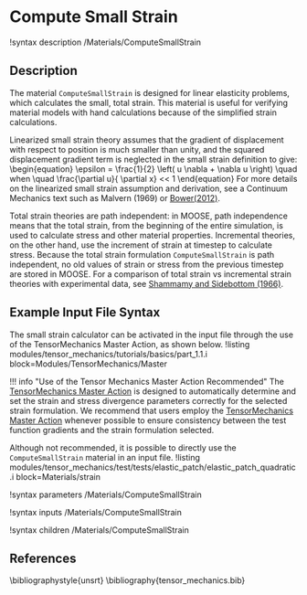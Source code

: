 # Compute Small Strain

!syntax description /Materials/ComputeSmallStrain

## Description

The material `ComputeSmallStrain` is designed for linear elasticity problems, which calculates the small, total strain.
This material is useful for verifying material models with hand calculations because of the simplified strain calculations.

Linearized small strain theory assumes that the gradient of displacement with respect to position is much smaller than unity, and the squared displacement gradient term is neglected in the small strain definition to give:
\begin{equation}
\epsilon = \frac{1}{2} \left( u \nabla + \nabla u \right) \quad when \quad \frac{\partial u}{ \partial x} << 1
\end{equation}
For more details on the linearized small strain assumption and derivation, see a Continuum Mechanics text such as Malvern (1969) or [Bower(2012)](http://solidmechanics.org/Text/Chapter2_1/Chapter2_1.php#Sect2_1_7).

Total strain theories are path independent: in MOOSE, path independence means that the total strain, from the beginning of the entire simulation, is used to calculate stress and other material properties.  Incremental theories, on the other hand, use the increment of strain at timestep to calculate stress.  Because the total strain formulation `ComputeSmallStrain` is path independent, no old values of strain or stress from the previous timestep are stored in MOOSE.  For a comparison of total strain vs incremental strain theories with experimental data, see [Shammamy and Sidebottom (1966)](http://link.springer.com/article/10.1007/BF02326324).

## Example Input File Syntax

The small strain calculator can be activated in the input file through the use of the TensorMechanics Master Action, as shown below.
!listing modules/tensor_mechanics/tutorials/basics/part_1.1.i block=Modules/TensorMechanics/Master

!!! info "Use of the Tensor Mechanics Master Action Recommended"
    The [TensorMechanics Master Action](/systems/Modules/TensorMechanics/Master/index.md) is designed to automatically determine and set the strain and stress divergence parameters correctly for the selected strain formulation.
    We recommend that users employ the [TensorMechanics Master Action](/systems/Modules/TensorMechanics/Master/index.md) whenever possible to ensure consistency between the test function gradients and the strain formulation selected.

Although not recommended, it is possible to directly use the `ComputeSmallStrain` material in an input file.
!listing modules/tensor_mechanics/test/tests/elastic_patch/elastic_patch_quadratic.i block=Materials/strain

!syntax parameters /Materials/ComputeSmallStrain

!syntax inputs /Materials/ComputeSmallStrain

!syntax children /Materials/ComputeSmallStrain

## References

\bibliographystyle{unsrt}
\bibliography{tensor_mechanics.bib}
